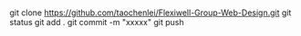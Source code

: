 # 
git clone https://github.com/taochenlei/Flexiwell-Group-Web-Design.git
git status
git add .
git commit -m "xxxxx"
git push